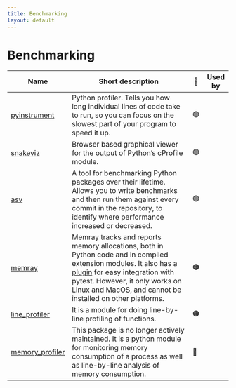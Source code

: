 ```yaml
---
title: Benchmarking
layout: default
---
```


# Benchmarking

| Name                                                          | Short description                                                                                                                                                                                                                                                                                     | 🚦  | Used by |
| ------------------------------------------------------------- | ----------------------------------------------------------------------------------------------------------------------------------------------------------------------------------------------------------------------------------------------------------------------------------------------------- | -------| :-: |
| [pyinstrument](https://pyinstrument.readthedocs.io/en/stable) | Python profiler. Tells you how long individual lines of code take to run, so you can focus on the slowest part of your program to speed it up.                                                                                                                                                        | 🟢  | |
| [snakeviz](https://jiffyclub.github.io/snakeviz/)             | Browser based graphical viewer for the output of Python’s cProfile module.                                                                                                                                                                                                                            | 🟢  | |
| [asv](https://asv.readthedocs.io/en/stable/)                  | A tool for benchmarking Python packages over their lifetime. Allows you to write benchmarks and then run them against every commit in the repository, to identify where performance increased or decreased.                                                                                           | 🟢  | |
| [memray](https://bloomberg.github.io/memray/)                 | Memray tracks and reports memory allocations, both in Python code and in compiled extension modules. It also has a [plugin](https://pytest-memray.readthedocs.io/en/latest/) for easy integration with pytest. However, it only works on Linux and MacOS, and cannot be installed on other platforms. | 🟠  | |
| [line_profiler](https://pypi.org/project/line-profiler/)      | It is a module for doing line-by-line profiling of functions.                                                                                                                                                                                                                                         | 🟠  | |
| [memory_profiler](https://pypi.org/project/memory-profiler/)  | This package is no longer actively maintained. It is a python module for monitoring memory consumption of a process as well as line-by-line analysis of memory consumption.                                                                                                                           | 🔴  | |
